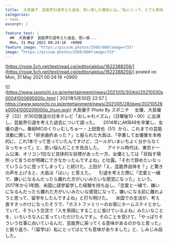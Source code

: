 ```yaml
---
title:  大島優子　芸能界引退考えた過去、思い直した理由とは…「私にとって、とても意味がありました」  
categories:
- news
excerpt: |
  
feature_text: |
  ##  大島優子　芸能界引退考えた過去、思い直...
  Mon, 31 May 2021 00:24:16  +0900
feature_image: "https://picsum.photos/2560/600?image=733"
image: "https://picsum.photos/2560/600?image=733"
---
```


[https://rosie.5ch.net/test/read.cgi/editorialplus/1622388256/](https://rosie.5ch.net/test/read.cgi/editorialplus/1622388256/)
posted on Mon, 31 May 2021 00:24:16  +0900

<!--more-->

![](https://www.sponichi.co.jp/entertainment/news/2021/05/30/kiji/20210530s00041000695000c.html [ 2021年5月30日 22:57 ] [https://www.sponichi.co.jp/entertainment/news/2021/05/28/jpeg/20210528s00041000209000p_thum.jpg)](https://www.sponichi.co.jp/entertainment/news/2021/05/28/jpeg/20210528s00041000209000p_thum.jpg)) 大島優子 Photo By スポニチ 　女優、大島優子（32）が30日放送の日本テレビ「おしゃれイズム」（日曜後10・00）に出演し、芸能界引退を考えた過去について語った。 　2014年にAKB48を卒業し、女優の道へ。番組MCのくりぃむしちゅー・上田晋也（51）から、これまでの芸能活動に関して「紆余曲折あった？」と振られた大島は、「卒業して女優業を本格的に、これ1本でって思っていたんですけど、ゴールがいまいちよく分からなくなっちゃって」と、思い悩んだことを告白した。 　アイドル時代は、東京ドーム公演、オリコン1位など具体的な目標があった一方、女優としては「目指す場所って言うのが明確にできなかったんですよね」と吐露。「それで辞めたいなっていうふうに思ってしまって」と続けた。上田が「え、芸能界自体を？」と驚きの声を上げると、大島は「はい」と答えた。 　引退を考えた際に「恋愛と一緒で、嫌いになるんだったら離れた方がいいみたいな感覚になった」という。2017年から1年間、米国に語学留学した経験を持ち出し、「恋愛と一緒で、嫌いになるんだったら離れた方がいいみたいな感覚になって。嫌いになる前に離れようと思って、留学をしたんですよね」と打ち明けた。 　米国での生活が、考え直すきっかけになったそうで、「ホストファミリーのお家にホームステイとかしていて、そういう交流で『人を笑顔にすることに長けているよね』みたいなことを、いろいろな人に言っていただけたんです」。そのことを受けて、「やっぱりそういう仕事に向いているんだ、芸能界に戻ってくる意味があるのかなと思った」と振り返り、「（留学は）私にとってはとても意味がありました」と、しみじみ話した。
